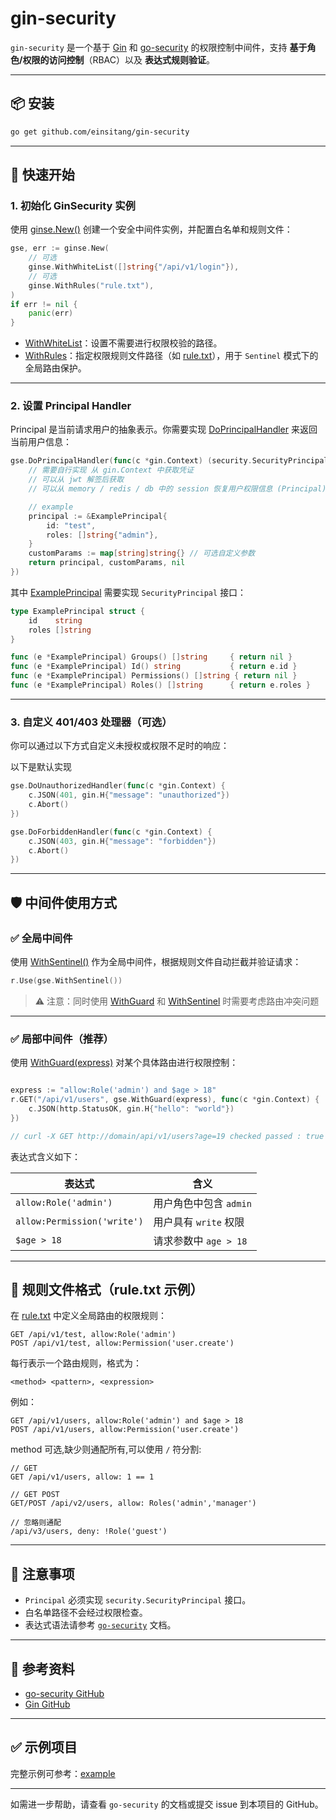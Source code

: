 # gin-security

`gin-security` 是一个基于 [Gin](https://github.com/gin-gonic/gin) 和 [go-security](https://github.com/einsitang/go-security) 的权限控制中间件，支持 **基于角色/权限的访问控制**（RBAC）以及 **表达式规则验证**。

---

## 📦 安装

```bash
go get github.com/einsitang/gin-security
```

---

## 🔐 快速开始

### 1. 初始化 GinSecurity 实例

使用 [ginse.New()](file:///Users/einsitang/github/sevlow/gin-security/security.go#L208-L232) 创建一个安全中间件实例，并配置白名单和规则文件：

```go
gse, err := ginse.New(
    // 可选
    ginse.WithWhiteList([]string{"/api/v1/login"}),
    // 可选
    ginse.WithRules("rule.txt"),
)
if err != nil {
    panic(err)
}
```

- [WithWhiteList](file:///Users/einsitang/github/sevlow/gin-security/security.go#L191-L196)：设置不需要进行权限校验的路径。
- [WithRules](file:///Users/einsitang/github/sevlow/gin-security/security.go#L198-L207)：指定权限规则文件路径（如 [rule.txt](file:///Users/einsitang/github/sevlow/gin-security/example/rule.txt)），用于 `Sentinel` 模式下的全局路由保护。

---

### 2. 设置 Principal Handler

Principal 是当前请求用户的抽象表示。你需要实现 [DoPrincipalHandler](file:///Users/einsitang/github/sevlow/gin-security/security.go#L12-L12) 来返回当前用户信息：

```go
gse.DoPrincipalHandler(func(c *gin.Context) (security.SecurityPrincipal, map[string]string, error) {
    // 需要自行实现 从 gin.Context 中获取凭证
    // 可以从 jwt 解签后获取
    // 可以从 memory / redis / db 中的 session 恢复用户权限信息 (Principal)

    // example
    principal := &ExamplePrincipal{
        id: "test",
        roles: []string{"admin"},
    }
    customParams := map[string]string{} // 可选自定义参数
    return principal, customParams, nil
})
```

其中 [ExamplePrincipal](file:///Users/einsitang/github/sevlow/gin-security/example/main.go#L11-L14) 需要实现 `SecurityPrincipal` 接口：

```go
type ExamplePrincipal struct {
    id    string
    roles []string
}

func (e *ExamplePrincipal) Groups() []string     { return nil }
func (e *ExamplePrincipal) Id() string           { return e.id }
func (e *ExamplePrincipal) Permissions() []string { return nil }
func (e *ExamplePrincipal) Roles() []string      { return e.roles }
```

---

### 3. 自定义 401/403 处理器（可选）

你可以通过以下方式自定义未授权或权限不足时的响应：

以下是默认实现

```go
gse.DoUnauthorizedHandler(func(c *gin.Context) {
    c.JSON(401, gin.H{"message": "unauthorized"})
    c.Abort()
})

gse.DoForbiddenHandler(func(c *gin.Context) {
    c.JSON(403, gin.H{"message": "forbidden"})
    c.Abort()
})
```

---

## 🛡️ 中间件使用方式

### ✅ 全局中间件

使用 [WithSentinel()](../security.go#L22-L22) 作为全局中间件，根据规则文件自动拦截并验证请求：

```go
r.Use(gse.WithSentinel())
```

> ⚠️ 注意：同时使用 [WithGuard](./security.go#L29-L29) 和 [WithSentinel](./security.go#L22-L22) 时需要考虑路由冲突问题

---

### ✅ 局部中间件（推荐）

使用 [WithGuard(express)](./security.go#L120-L175) 对某个具体路由进行权限控制：

```go

express := "allow:Role('admin') and $age > 18"
r.GET("/api/v1/users", gse.WithGuard(express), func(c *gin.Context) {
    c.JSON(http.StatusOK, gin.H{"hello": "world"})
})

// curl -X GET http://domain/api/v1/users?age=19 checked passed : true
```

表达式含义如下：

| 表达式                         | 含义                        |
|------------------------------|-----------------------------|
| `allow:Role('admin')`        | 用户角色中包含 `admin`       |
| `allow:Permission('write')`  | 用户具有 `write` 权限         |
| `$age > 18`                  | 请求参数中 `age > 18`        |

---

## 🧩 规则文件格式（rule.txt 示例）

在 [rule.txt](./example/rule.txt) 中定义全局路由的权限规则：

```
GET /api/v1/test, allow:Role('admin')
POST /api/v1/test, allow:Permission('user.create')
```

每行表示一个路由规则，格式为：

```
<method> <pattern>, <expression>
```

例如：

```
GET /api/v1/users, allow:Role('admin') and $age > 18
POST /api/v1/users, allow:Permission('user.create')
```

method 可选,缺少则通配所有,可以使用 `/` 符分割:

```
// GET
GET /api/v1/users, allow: 1 == 1

// GET POST
GET/POST /api/v2/users, allow: Roles('admin','manager')

// 忽略则通配
/api/v3/users, deny: !Role('guest')
```
---

## 📌 注意事项

- `Principal` 必须实现 `security.SecurityPrincipal` 接口。
- 白名单路径不会经过权限检查。
- 表达式语法请参考 [`go-security`](https://github.com/einsitang/go-security) 文档。

---

## 📘 参考资料

- [go-security GitHub](https://github.com/einsitang/go-security)
- [Gin GitHub](https://github.com/gin-gonic/gin)

---

## ✅ 示例项目

完整示例可参考：[example](./example)

--- 

如需进一步帮助，请查看 `go-security` 的文档或提交 issue 到本项目的 GitHub。